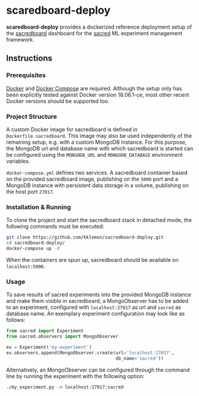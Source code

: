 scaredboard-deploy
==================

**scaredboard-deploy** provides a dockerized reference deployment setup of the [sacredboard](https://github.com/chovanecm/sacredboard) dashboard for the [sacred](https://github.com/IDSIA/sacred) ML experiment management framework.

Instructions
------------

### Prerequisites

[Docker](https://www.docker.com/) and [Docker Compose](https://docs.docker.com/compose/) are required. Although the setup only has been explicitly tested against Docker version 18.06.1-ce, most other recent Docker versions should be supported too.

### Project Structure

A custom Docker image for sacredboard is defined in `Dockerfile.sacredboard`. This image may also be used independently of the remaining setup, e.g. with a custom MongoDB instance. For this purpose, the MongoDB url and database name with which sacredboard is started can be configured using the `MONGODB_URL` and `MONGODB_DATABASE` environment variables.

`docker-compose.yml` defines two services. A sacredboard container based on the provided sacredboard image, publishing on the `5000` port and a MongoDB instance with persistent data storage in a volume, publishing on the host port `27017`.

### Installation & Running

To clone the project and start the sacredboard stack in detached mode, the following commands must be executed:
```bash
git clone https://github.com/kklemon/sacredboard-deploy.git
cd sacredboard-deploy/
docker-compose up -d
```

When the containers are spun up, sacredboard should be available on `localhost:5000`.

### Usage

To save results of sacred experiments into the provided MongoDB instance and make them visible in sacredboard, a MongoObserver has to be added to an experiment, configured with `localhost:27017` as url and `sacred` as database name. An exemplary experiment configuration may look like as follows:
```python
from sacred import Experiment
from sacred.observers import MongoObserver

ex = Experiment('my-experiment')
ex.observers.append(MongoObserver.create(url='localhost:27017',
                                         db_name='sacred'))
``` 

Alternatively, an MongoObserver can be configured through the command line by running the experiment with the following option:
```bash
./my_experiment.py -m localhost:27017:sacred
```
